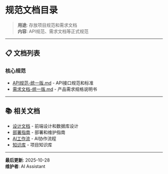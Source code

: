 # 规范文档目录

> **用途**: 存放项目规范和需求文档  
> **内容**: API规范、需求文档等正式规范

---

## 📋 文档列表

### 核心规范
- [API规范-统一版.md](./API规范-统一版.md) - API接口规范和标准
- [需求文档-统一版.md](./需求文档-统一版.md) - 产品需求规格说明书

---

## 📚 相关文档

- [设计文档](../design/) - 前端设计和数据库设计
- [部署指南](../guides/) - 部署和维护指南
- [AI工作流](../ai-workflow/) - AI协作流程
- [知识库](../knowledge-base/) - 项目知识库

---

**最后更新**: 2025-10-28  
**维护者**: AI Assistant


